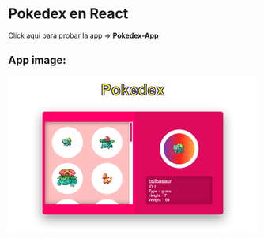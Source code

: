 # Pokedex en React

Click aquí para probar la app => **[Pokedex-App](https://diegocorchuelo.github.io/Pokedex-React/)**

## App image: 
  
![todo](./public/image.png)
